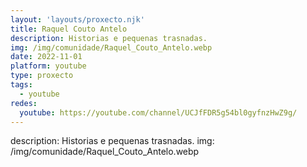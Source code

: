 ```yaml
---
layout: 'layouts/proxecto.njk'
title: Raquel Couto Antelo
description: Historias e pequenas trasnadas.
img: /img/comunidade/Raquel_Couto_Antelo.webp
date: 2022-11-01
platform: youtube
type: proxecto
tags:
  - youtube
redes:
  youtube: https://youtube.com/channel/UCJfFDR5g54bl0gyfnzHwZ9g/
---
```

description: Historias e pequenas trasnadas.
img: /img/comunidade/Raquel_Couto_Antelo.webp

